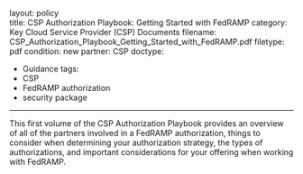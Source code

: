 layout: policy   
title: CSP Authorization Playbook: Getting Started with FedRAMP
category: Key Cloud Service Provider (CSP) Documents
filename: CSP_Authorization_Playbook_Getting_Started_with_FedRAMP.pdf
filetype: pdf
condition: new
partner: CSP
doctype:
  - Guidance
tags:
  - CSP
  - FedRAMP authorization
  - security package
---
This first volume of the CSP Authorization Playbook provides an overview of all of the partners involved in a FedRAMP authorization, things to consider when determining your authorization strategy, the types of authorizations, and important considerations for your offering when working with FedRAMP.

